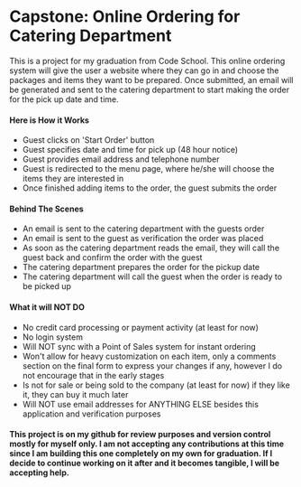 <h1>Capstone: Online Ordering for Catering Department</h1>
<p>This is a project for my graduation from Code School. This online ordering system will give the user a website where they can go in and choose the packages and items they want to be prepared. Once submitted, an email will be generated and sent to the catering department to start making the order for the pick up date and time.</p>

<h4>Here is How it Works</h4>
<ul>
<li>Guest clicks on 'Start Order' button</li>
<li>Guest specifies date and time for pick up (48 hour notice)</li>
<li>Guest provides email address and telephone number</li>
<li>Guest is redirected to the menu page, where he/she will choose the items they are interested in</li>
<li>Once finished adding items to the order, the guest submits the order</li>
</ul>

<h4>Behind The Scenes</h4>
<ul>
<li>An email is sent to the catering department with the guests order</li>
<li>An email is sent to the guest as verification the order was placed</li>
<li>As soon as the catering department reads the email, they will call the guest back and confirm the order with the guest</li>
<li>The catering department prepares the order for the pickup date</li>
<li>The catering department will call the guest when the order is ready to be picked up</li>
</ul>

<h4>What it will NOT DO</h4>
<ul>
<li>No credit card processing or payment activity (at least for now)</li>
<li>No login system</li>
<li>Will NOT sync with a Point of Sales system for instant ordering</li>
<li>Won't allow for heavy customization on each item, only a comments section on the final form to express your changes if any, however I do not encourage that in the early stages</li>
<li>Is not for sale or being sold to the company (at least for now) if they like it, they can buy it much later</li>
<li>Will NOT use email addresses for ANYTHING ELSE besides this application and verification purposes</li>
</ul>

<h4>This project is on my github for review purposes and version control mostly for myself only. I am not accepting any contributions at this time since I am building this one completely on my own for graduation. If I decide to continue working on it after and it becomes tangible, I will be accepting help.</h4>